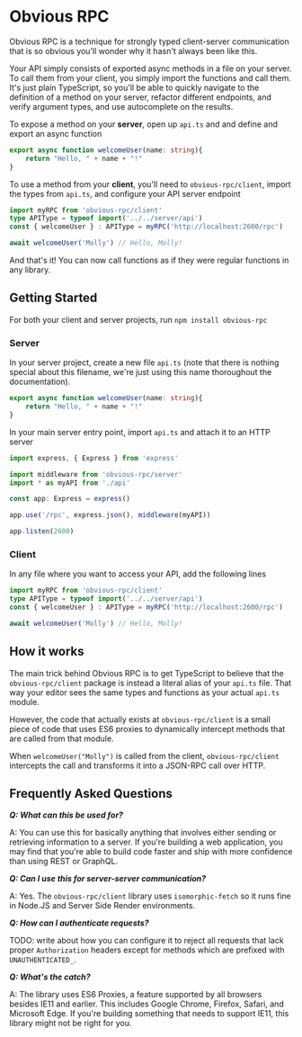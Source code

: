 # Obvious RPC

Obvious RPC is a technique for strongly typed client-server communication that is so obvious you'll wonder why it hasn't always been like this. 

Your API simply consists of exported async methods in a file on your server. To call them from your client, you simply import the functions and call them. It's just plain TypeScript, so you'll be able to quickly navigate to the definition of a method on your server, refactor different endpoints, and verify argument types, and use autocomplete on the results. 

To expose a method on your **server**, open up `api.ts` and and define and export an async function

```ts
export async function welcomeUser(name: string){
    return "Hello, " + name + "!"
}
```

To use a method from your **client**, you'll need to `obvious-rpc/client`, import the types from `api.ts`, and configure your API server endpoint

```ts
import myRPC from 'obvious-rpc/client'
type APIType = typeof import('../../server/api')
const { welcomeUser } : APIType = myRPC('http://localhost:2600/rpc')

await welcomeUser('Molly') // Hello, Molly!
```

And that's it! You can now call functions as if they were regular functions in any library. 

## Getting Started

For both your client and server projects, run `npm install obvious-rpc`

### Server

In your server project, create a new file `api.ts` (note that there is nothing special about this filename, we're just using this name thoroughout the documentation).

```ts
export async function welcomeUser(name: string){
    return "Hello, " + name + "!"
}
```

In your main server entry point, import `api.ts` and attach it to an HTTP server

```ts
import express, { Express } from 'express'

import middleware from 'obvious-rpc/server'
import * as myAPI from './api'

const app: Express = express()

app.use('/rpc', express.json(), middleware(myAPI))

app.listen(2600)
```

### Client

In any file where you want to access your API, add the following lines

```ts
import myRPC from 'obvious-rpc/client'
type APIType = typeof import('../../server/api')
const { welcomeUser } : APIType = myRPC('http://localhost:2600/rpc')

await welcomeUser('Molly') // Hello, Molly!
```


## How it works

The main trick behind Obvious RPC is to get TypeScript to believe that the `obvious-rpc/client` package is instead a literal alias of your `api.ts` file. That way your editor sees the same types and functions as your actual `api.ts` module. 

However, the code that actually exists at `obvious-rpc/client` is a small piece of code that uses ES6 proxies to dynamically intercept methods that are called from that module. 

When `welcomeUser("Molly")` is called from the client, `obvious-rpc/client` intercepts the call and transforms it into a JSON-RPC call over HTTP. 

## Frequently Asked Questions

***Q: What can this be used for?***

A: You can use this for basically anything that involves either sending or retrieving information to a server. If you're building a web application, you may find that you're able to build code faster and ship with more confidence than using REST or GraphQL. 

***Q: Can I use this for server-server communication?***

A: Yes. The `obvious-rpc/client` library uses `isomorphic-fetch` so it runs fine in Node.JS and Server Side Render environments. 

***Q: How can I authenticate requests?***

TODO: write about how you can configure it to reject all requests that lack proper `Authorization` headers except for methods which are prefixed with `UNAUTHENTICATED_`.

***Q: What's the catch?***

A: The library uses ES6 Proxies, a feature supported by all browsers besides IE11 and earlier. This includes Google Chrome, Firefox, Safari, and Microsoft Edge. If you're building something that needs to support IE11, this library might not be right for you. 

